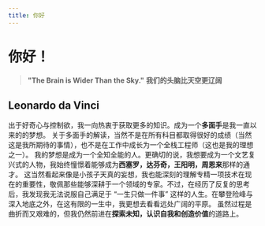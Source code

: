 ```yaml
---
title: 你好
---
```


# 你好！

>__"The Brain is Wider Than the Sky."__
> __我们的头脑比天空更辽阔__
   
## Leonardo da Vinci
出于好奇心与控制欲，我一向热衷于获取更多的知识。成为一个**多面手**是我一直以来的的梦想。
关于多面手的解读，当然不是在所有科目都取得很好的成绩（当然这是我所期待的事情），也不是在工作中成长为一个全栈工程师（这也是我的理想之一）。
我的梦想是成为一个全知全能的人。更确切的说，我想要成为一个文艺复兴式的人物，我始终憧憬着能够成为**西塞罗，达芬奇，王阳明，周恩来**那样的通才。
这当然看起来像是小孩子天真的妄想，我也能深刻的理解专精一项技术在现在的重要性，敬佩那些能够深耕于一个领域的专家。不过，在经历了反复的思考后，我发现我无法说服自己满足于 “一生只做一件事” 这样的人生。在攀登险峰与深入地底之外，在这有限的一生中，我更想去看看远处广阔的平原。
虽然过程是曲折而又艰难的，但我仍然前进在**探索未知，认识自我和创造价值**的道路上。

